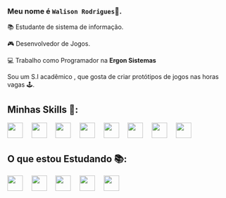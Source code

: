 ### Meu nome é `Walison Rodrigues`👦.

📚 Estudante de sistema de informação.

🎮 Desenvolvedor de Jogos.

💻 Trabalho como Programador na **Ergon Sistemas**

Sou um S.I acadêmico , que gosta de criar protótipos de jogos nas horas vagas 🕹.

## Minhas Skills 🧬:

<img src="https://cdn.jsdelivr.net/gh/devicons/devicon/icons/csharp/csharp-original.svg" width="35px">&nbsp;&nbsp;&nbsp;&nbsp;
<img src="https://img.icons8.com/nolan/64/unity.png" width="35px">&nbsp;&nbsp;&nbsp;&nbsp;
<img src="https://img.icons8.com/nolan/64/visual-studio-2019.png" width="35px">&nbsp;&nbsp;&nbsp;&nbsp;
<img src="https://img.icons8.com/nolan/64/adobe-photoshop.png"  width="35px">&nbsp;&nbsp;&nbsp;&nbsp;
<img src="https://img.icons8.com/nolan/64/blender-3d.png" width="35px">&nbsp;&nbsp;&nbsp;&nbsp;
<img src="https://img.icons8.com/color/48/000000/xamarin.png" width="35px">&nbsp;&nbsp;&nbsp;&nbsp;
<img src="https://img.icons8.com/nolan/64/audacity.png" width="35px">&nbsp;&nbsp;&nbsp;&nbsp;
<img src="https://img.icons8.com/nolan/64/fuse.png" width="35px">&nbsp;&nbsp;&nbsp;&nbsp;


## O que estou Estudando 📚:
<img src="https://img.icons8.com/nolan/64/react-native.png" width="35px">&nbsp;&nbsp;&nbsp;&nbsp;
<img src="https://img.icons8.com/nolan/64/krita.png" width="35px">&nbsp;&nbsp;&nbsp;&nbsp;
<img src="https://img.icons8.com/nolan/64/substance-painter.png" width="35px">&nbsp;&nbsp;&nbsp;&nbsp;
<img src="https://img.icons8.com/nolan/64/unreal-engine.png" width="35px">&nbsp;&nbsp;&nbsp;&nbsp;
<img src="https://img.icons8.com/nolan/64/java-coffee-cup-logo.png" width="35px">&nbsp;&nbsp;&nbsp;&nbsp;
